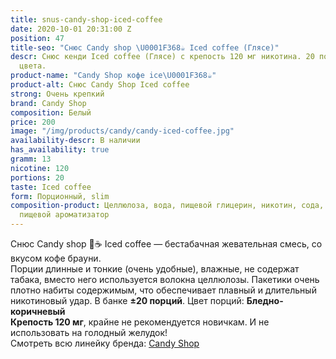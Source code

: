 ```yaml
---
title: snus-candy-shop-iced-coffee
date: 2020-10-01 20:31:00 Z
position: 47
title-seo: "Снюс Candy shop \U0001F368☕️ Iced coffee (Глясе)"
descr: Снюс кенди Iced coffee (Глясе) с крепость 120 мг никотина. 20 порций бледно-коричневого
  цвета.
product-name: "Candy Shop кофе ice\U0001F368☕️"
product-alt: Снюс Candy Shop Iced coffee
strong: Очень крепкий
brand: Candy Shop
composition: Белый
price: 200
image: "/img/products/candy/candy-iced-coffee.jpg"
availability-descr: В наличии
has_availability: true
gramm: 13
nicotine: 120
portions: 20
taste: Iced coffee
form: Порционный, slim
composition-product: Целлюлоза, вода, пищевой глицерин, никотин, сода, карбонат натрия,
  пищевой ароматизатор
---
```


Снюс Candy shop 🍨☕️ Iced coffee — бестабачная жевательная смесь, со вкусом кофе брауни.<br>
Порции длинные и тонкие (очень удобные),  влажные, не содержат табака, вместо него используется волокна целлюлозы. Пакетики очень плотно набиты содержимым, что обеспечивает плавный и длительный никотиновый удар. В банке **±20 порций**. Цвет порций: **Бледно-коричневый**<br>
**Крепость 120 мг**, крайне не рекомендуется новичкам. И не использовать на голодный желудок!<br>
Смотреть всю линейку бренда: <a href="/candy-shop-snus">Candy Shop</a>